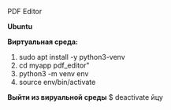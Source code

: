 PDF Editor


**Ubuntu**

**Виртуальная среда:**

1. sudo apt install -y python3-venv
2. cd myapp pdf_editor"
3. python3 -m venv env
4. source env/bin/activate

**Выйти из вируальной среды**
$ deactivate
йцу